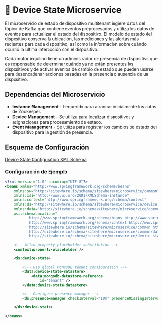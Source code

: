 # :book: Device State Microservice

<Seo/>

El microservicio de estado de dispositivo multitenant ingiere datos del tópico de Kafka
que contiene eventos preprocesados y utiliza los datos de eventos para actualizar el
estado del dispositivo. El modelo de estado del dispositivo conserva la ubicación,
las mediciones y las alertas más recientes para cada dispositivo, así como la información
sobre cuándo ocurrió la última interacción con el dispositivo.

Cada motor inquilino tiene un administrador de presencia de dispositivo que es responsable
de determinar cuándo ya no están presentes los dispositivos y de activar eventos de cambio
de estado que pueden usarse para desencadenar acciones basadas en la presencia o ausencia
de un dispositivo.

## Dependencias del Microservicio

- **Instance Management** - Requerido para arrancar inicialmente los datos de Zookeeper.
- **Device Management** - Se utiliza para localizar dispositivos y asignaciones para procesamiento de estado.
- **Event Management** - Se utiliza para registrar los cambios de estado del dispositivo para la gestión de presencia.

## Esquema de Configuración

[Device State Configuration XML Schema](http://sitewhere.io/schema/sitewhere/microservice/device-state/current/device-state.xsd)

### Configuración de Ejemplo

```xml
<?xml version="1.0" encoding="UTF-8"?>
<beans xmlns="http://www.springframework.org/schema/beans"
	xmlns:sw="http://sitewhere.io/schema/sitewhere/microservice/common"
	xmlns:xsi="http://www.w3.org/2001/XMLSchema-instance"
	xmlns:context="http://www.springframework.org/schema/context"
	xmlns:ds="http://sitewhere.io/schema/sitewhere/microservice/device-state"
	xmlns:data="http://sitewhere.io/schema/sitewhere/microservice/common/datastore"
	xsi:schemaLocation="
           http://www.springframework.org/schema/beans http://www.springframework.org/schema/beans/spring-beans-3.1.xsd
           http://www.springframework.org/schema/context http://www.springframework.org/schema/context/spring-context-3.1.xsd
           http://sitewhere.io/schema/sitewhere/microservice/common http://sitewhere.io/schema/sitewhere/microservice/common/current/microservice-common.xsd
           http://sitewhere.io/schema/sitewhere/microservice/common/datastore http://sitewhere.io/schema/sitewhere/microservice/common/current/datastore-common.xsd
           http://sitewhere.io/schema/sitewhere/microservice/device-state http://sitewhere.io/schema/sitewhere/microservice/device-state/current/device-state.xsd">

	<!-- Allow property placeholder substitution -->
	<context:property-placeholder />

	<ds:device-state>

		<!-- Use global MongoDB tenant configuration -->
		<data:device-state-datastore>
			<data:mongodb-datastore-reference
				id="tenant" />
		</data:device-state-datastore>

		<!-- Configure presence manager -->
		<ds:presence-manager checkInterval="10m" presenceMissingInterval="8h"/>

	</ds:device-state>

</beans>
```
